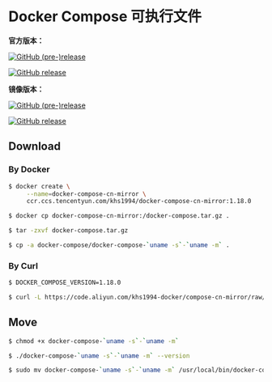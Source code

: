 # Docker Compose 可执行文件

**官方版本：**

[![GitHub (pre-)release](https://img.shields.io/github/release/docker/compose/all.svg)](https://github.com/docker/compose/releases)

[![GitHub release](https://img.shields.io/github/release/docker/compose.svg)](https://github.com/docker/compose/releases)

**镜像版本：**

[![GitHub (pre-)release](https://img.shields.io/github/release/khs1994-docker/compose-cn-mirror/all.svg)](https://github.com/khs1994-docker/compose-cn-mirror/releases)

[![GitHub release](https://img.shields.io/github/release/khs1994-docker/compose-cn-mirror.svg)](https://github.com/khs1994-docker/compose-cn-mirror/releases)

## Download

### By Docker

```bash
$ docker create \
     --name=docker-compose-cn-mirror \
     ccr.ccs.tencentyun.com/khs1994/docker-compose-cn-mirror:1.18.0

$ docker cp docker-compose-cn-mirror:/docker-compose.tar.gz .

$ tar -zxvf docker-compose.tar.gz

$ cp -a docker-compose/docker-compose-`uname -s`-`uname -m` .
```

### By Curl

```bash
$ DOCKER_COMPOSE_VERSION=1.18.0

$ curl -L https://code.aliyun.com/khs1994-docker/compose-cn-mirror/raw/${DOCKER_COMPOSE_VERSION}/docker-compose-`uname -s`-`uname -m` > docker-compose-`uname -s`-`uname -m`
```

## Move

```bash
$ chmod +x docker-compose-`uname -s`-`uname -m`

$ ./docker-compose-`uname -s`-`uname -m` --version

$ sudo mv docker-compose-`uname -s`-`uname -m` /usr/local/bin/docker-compose
```

